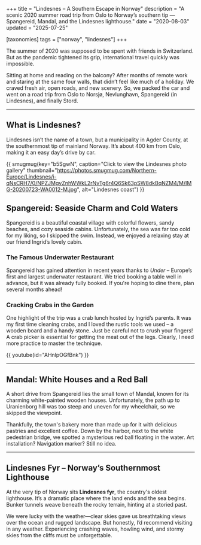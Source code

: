 +++
title = "Lindesnes – A Southern Escape in Norway"
description = "A scenic 2020 summer road trip from Oslo to Norway’s southern tip — Spangereid, Mandal, and the Lindesnes lighthouse."
date = "2020-08-03"
updated = "2025-07-25"

[taxonomies]
tags = ["norway", "lindesnes"]
+++

The summer of 2020 was supposed to be spent with friends in Switzerland. But as the pandemic tightened its grip, international travel quickly was impossible.

Sitting at home and reading on the balcony? After months of remote work and staring at the same four walls, that didn’t feel like much of a holiday. We craved fresh air, open roads, and new scenery. So, we packed the car and went on a road trip from Oslo to Norsjø, Nevlunghavn, Spangereid (in Lindesnes), and finally Stord.

---

## What is Lindesnes?

Lindesnes isn’t the name of a town, but a municipality in Agder County, at the southernmost tip of mainland Norway. It’s about 400 km from Oslo, making it an easy day’s drive by car.

{{ smugmug(key="b5SgwN", caption="Click to view the Lindesnes photo gallery" thumbnail="https://photos.smugmug.com/Northern-Europe/Lindesnes/i-qNsCRH7/0/NPZJMgvZnhWWkL2rNvTg6r4Q6Sk63pSW8dkBqNZM4/M/IMG-20200723-WA0012-M.jpg", alt="Lindesnes coast") }}

## Spangereid: Seaside Charm and Cold Waters

Spangereid is a beautiful coastal village with colorful flowers, sandy beaches, and cozy seaside cabins. Unfortunately, the sea was far too cold for my liking, so I skipped the swim. Instead, we enjoyed a relaxing stay at our friend Ingrid’s lovely cabin.

### The Famous Underwater Restaurant

Spangereid has gained attention in recent years thanks to *Under* – Europe’s first and largest underwater restaurant. We tried booking a table well in advance, but it was already fully booked. If you're hoping to dine there, plan several months ahead!

### Cracking Crabs in the Garden

One highlight of the trip was a crab lunch hosted by Ingrid’s parents. It was my first time cleaning crabs, and I loved the rustic tools we used – a wooden board and a handy stone. Just be careful not to crush your fingers! A crab picker is essential for getting the meat out of the legs. Clearly, I need more practice to master the technique.

{{ youtube(id="AHnlpOGfBnk") }}

---

## Mandal: White Houses and a Red Ball

A short drive from Spangereid lies the small town of Mandal, known for its charming white-painted wooden houses. Unfortunately, the path up to Uranienborg hill was too steep and uneven for my wheelchair, so we skipped the viewpoint.

Thankfully, the town's bakery more than made up for it with delicious pastries and excellent coffee. Down by the harbor, next to the white pedestrian bridge, we spotted a mysterious red ball floating in the water. Art installation? Navigation marker? Still no idea.

---

## Lindesnes Fyr – Norway’s Southernmost Lighthouse

At the very tip of Norway sits **Lindesnes fyr**, the country's oldest lighthouse. It’s a dramatic place where the land ends and the sea begins. Bunker tunnels weave beneath the rocky terrain, hinting at a storied past.

We were lucky with the weather—clear skies gave us breathtaking views over the ocean and rugged landscape. But honestly, I’d recommend visiting in any weather. Experiencing crashing waves, howling wind, and stormy skies from the cliffs must be unforgettable.
